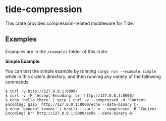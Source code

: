 # tide-compression

This crate provides compression-related middleware for Tide.

## Examples

Examples are in the `/examples` folder of this crate.

__Simple Example__

You can test the simple example by running `cargo run --example simple` while in this crate's directory, and then running any variety of the following commands:

```console
$ curl -v http://127.0.0.1:8000/
$ curl -v -H 'Accept-Encoding: br' http://127.0.0.1:8000/
$ echo 'hello there' | gzip | curl -v --compressed -H 'Content-Encoding: gzip' http://127.0.0.1:8000/echo --data-binary @-
$ echo 'general kenobi' | brotli | curl -v --compressed -H 'Content-Encoding: br' http://127.0.0.1:8000/echo --data-binary @-
```
